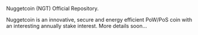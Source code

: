 Nuggetcoin (NGT) Official Repository.

Nuggetcoin is an innovative, secure and energy efficient PoW/PoS coin with an interesting annually stake interest.
More details soon... 




